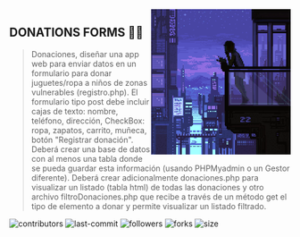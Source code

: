 <img src="https://github.com/eljosephavila123/donations-form/blob/master/img/logo.gif?raw=true" align="right" width="250" height="260"/>


## DONATIONS FORMS 🚀🚀
>Donaciones, diseñar una app web para enviar datos en un formulario para donar juguetes/ropa a niños de zonas vulnerables (registro.php). El formulario tipo post debe incluir cajas de texto: nombre, teléfono, dirección, CheckBox: ropa, zapatos, carrito, muñeca, botón "Registrar donación". Deberá crear una base de datos con al menos una tabla donde se pueda guardar esta información (usando PHPMyadmin o un Gestor diferente). Deberá crear adicionalmente donaciones.php para visualizar un listado (tabla html) de todas las donaciones y otro archivo filtroDonaciones.php que recibe a través de un método get el tipo de elemento a donar y permite visualizar un listado filtrado.

![contributors](https://img.shields.io/github/contributors/eljosephavila123/donations-form) 
![last-commit](https://img.shields.io/github/last-commit/eljosephavila123/donations-form) 
![followers](https://img.shields.io/github/followers/eljosephavila123?style=social ) 
![forks](https://img.shields.io/github/forks/eljosephavila123/donations-form?style=social)
![size](https://img.shields.io/github/repo-size/eljosephavila123/donations-form)
